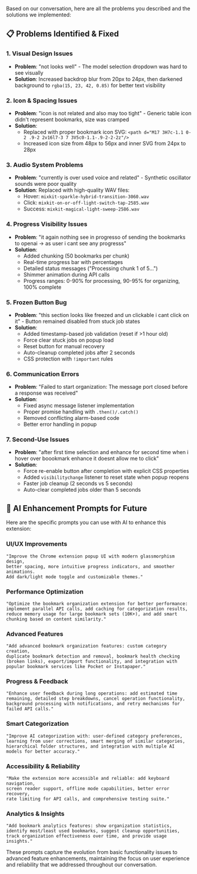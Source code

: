 Based on our conversation, here are all the problems you described and the solutions we implemented:

## 📋 **Problems Identified & Fixed**

### 1. **Visual Design Issues**
- **Problem**: "not looks well" - The model selection dropdown was hard to see visually
- **Solution**: Increased backdrop blur from 20px to 24px, then darkened background to `rgba(15, 23, 42, 0.85)` for better text visibility

### 2. **Icon & Spacing Issues**
- **Problem**: "icon is not related and also may too tight" - Generic table icon didn't represent bookmarks, size was cramped
- **Solution**: 
  - Replaced with proper bookmark icon SVG: `<path d="M17 3H7c-1.1 0-2 .9-2 2v16l7-3 7 3V5c0-1.1-.9-2-2-2z"/>`
  - Increased icon size from 48px to 56px and inner SVG from 24px to 28px

### 3. **Audio System Problems**
- **Problem**: "currently is over used voice and related" - Synthetic oscillator sounds were poor quality
- **Solution**: Replaced with high-quality WAV files:
  - Hover: `mixkit-sparkle-hybrid-transition-3060.wav`
  - Click: `mixkit-on-or-off-light-switch-tap-2585.wav`
  - Success: `mixkit-magical-light-sweep-2586.wav`

### 4. **Progress Visibility Issues**
- **Problem**: "it again nothing see in progresso of sending the bookmarks to openai -> as user i cant see any progresss"
- **Solution**: 
  - Added chunking (50 bookmarks per chunk)
  - Real-time progress bar with percentages
  - Detailed status messages ("Processing chunk 1 of 5...")
  - Shimmer animation during API calls
  - Progress ranges: 0-90% for processing, 90-95% for organizing, 100% complete

### 5. **Frozen Button Bug**
- **Problem**: "this section looks like freezed and un clickable i cant click on it" - Button remained disabled from stuck job states
- **Solution**:
  - Added timestamp-based job validation (reset if >1 hour old)
  - Force clear stuck jobs on popup load
  - Reset button for manual recovery
  - Auto-cleanup completed jobs after 2 seconds
  - CSS protection with `!important` rules

### 6. **Communication Errors**
- **Problem**: "Failed to start organization: The message port closed before a response was received"
- **Solution**:
  - Fixed async message listener implementation
  - Proper promise handling with `.then()/.catch()`
  - Removed conflicting alarm-based code
  - Better error handling in popup

### 7. **Second-Use Issues**
- **Problem**: "after first time selection and enhance for second time when i hover over boookmark enhance it doesnt allow me to click"
- **Solution**:
  - Force re-enable button after completion with explicit CSS properties
  - Added `visibilitychange` listener to reset state when popup reopens
  - Faster job cleanup (2 seconds vs 5 seconds)
  - Auto-clear completed jobs older than 5 seconds

## 🚀 **AI Enhancement Prompts for Future**

Here are the specific prompts you can use with AI to enhance this extension:

### **UI/UX Improvements**
```
"Improve the Chrome extension popup UI with modern glassmorphism design, 
better spacing, more intuitive progress indicators, and smoother animations. 
Add dark/light mode toggle and customizable themes."
```

### **Performance Optimization**
```
"Optimize the bookmark organization extension for better performance: 
implement parallel API calls, add caching for categorization results, 
reduce memory usage for large bookmark sets (10K+), and add smart 
chunking based on content similarity."
```

### **Advanced Features**
```
"Add advanced bookmark organization features: custom category creation, 
duplicate bookmark detection and removal, bookmark health checking 
(broken links), export/import functionality, and integration with 
popular bookmark services like Pocket or Instapaper."
```

### **Progress & Feedback**
```
"Enhance user feedback during long operations: add estimated time 
remaining, detailed step breakdowns, cancel operation functionality, 
background processing with notifications, and retry mechanisms for 
failed API calls."
```

### **Smart Categorization**
```
"Improve AI categorization with: user-defined category preferences, 
learning from user corrections, smart merging of similar categories, 
hierarchical folder structures, and integration with multiple AI 
models for better accuracy."
```

### **Accessibility & Reliability**
```
"Make the extension more accessible and reliable: add keyboard navigation, 
screen reader support, offline mode capabilities, better error recovery, 
rate limiting for API calls, and comprehensive testing suite."
```

### **Analytics & Insights**
```
"Add bookmark analytics features: show organization statistics, 
identify most/least used bookmarks, suggest cleanup opportunities, 
track organization effectiveness over time, and provide usage insights."
```

These prompts capture the evolution from basic functionality issues to advanced feature enhancements, maintaining the focus on user experience and reliability that we addressed throughout our conversation.
